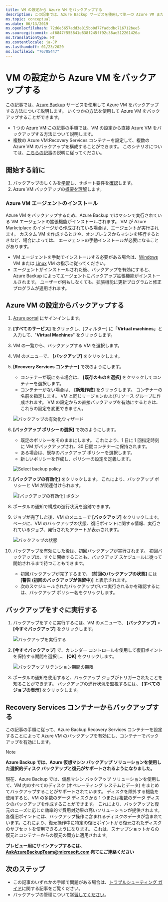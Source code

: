 ```yaml
---
title: VM の設定から Azure VM をバックアップする
description: この記事では、Azure Backup サービスを使用して単一の Azure VM または複数の Azure VM をバックアップする方法について説明します。
ms.topic: conceptual
ms.date: 06/13/2019
ms.openlocfilehash: 72d6e5657add3e815bb0d77fadbdbc716712bee5
ms.sourcegitcommit: af6847f555841e838f245ff92c38ae512261426a
ms.translationtype: HT
ms.contentlocale: ja-JP
ms.lasthandoff: 01/23/2020
ms.locfileid: "76705447"
---
```

# <a name="back-up-an-azure-vm-from-the-vm-settings"></a>VM の設定から Azure VM をバックアップする

この記事では、[Azure Backup](backup-overview.md) サービスを使用して Azure VM をバックアップする方法について説明します。 いくつかの方法を使用して Azure VM をバックアップすることができます。

- 1 つの Azure VM:この記事の手順では、VM の設定から直接 Azure VM をバックアップする方法について説明します。
- 複数の Azure VM:Recovery Services コンテナーを設定して、複数の Azure VM のバックアップを構成することができます。 このシナリオについては、[こちらの記事](backup-azure-arm-vms-prepare.md)の説明に従ってください。

## <a name="before-you-start"></a>開始する前に

1. バックアップのしくみを[学習](backup-architecture.md#how-does-azure-backup-work)し、サポート要件を[確認](backup-support-matrix.md#azure-vm-backup-support)します。
2. Azure VM バックアップの[概要を理解](backup-azure-vms-introduction.md)します。

### <a name="azure-vm-agent-installation"></a>Azure VM エージェントのインストール

Azure VM をバックアップするため、Azure Backup ではマシンで実行されている VM エージェントの拡張機能がインストールされます。 VM が Azure Marketplace のイメージから作成されている場合は、エージェントが実行されます。 カスタム VM を作成するときや、オンプレミスからマシンを移行するときなど、場合によっては、 エージェントの手動インストールが必要になることがあります。

- VM エージェントを手動でインストールする必要がある場合は、[Windows](https://docs.microsoft.com/azure/virtual-machines/extensions/agent-windows) VM または [Linux](https://docs.microsoft.com/azure/virtual-machines/extensions/agent-linux) VM の指示に従ってください。
- エージェントがインストールされた後、バックアップを有効にすると、Azure Backup によってエージェントにバックアップ拡張機能がインストールされます。 ユーザーが何もしなくても、拡張機能に更新プログラムと修正プログラムが適用されます。

## <a name="back-up-from-azure-vm-settings"></a>Azure VM の設定からバックアップする

1. [Azure portal](https://portal.azure.com/) にサインインします。
2. **[すべてのサービス]** をクリックし、[フィルター] に「**Virtual machines**」と入力して、"**Virtual Machines**" をクリックします。
3. VM の一覧から、バックアップする VM を選択します。
4. VM のメニューで、 **[バックアップ]** をクリックします。
5. **[Recovery Services コンテナー]** で次のようにします。
   - コンテナーが既にある場合は、 **[既存のものを選択]** をクリックしてコンテナーを選択します。
   - コンテナーがない場合は、 **[新規作成]** をクリックします。 コンテナーの名前を指定します。 VM と同じリージョンおよびリソース グループに作成されます。 VM の設定からの直接バックアップを有効にするときは、これらの設定を変更できません。

   ![バックアップの有効化ウィザード](./media/backup-azure-vms-first-look-arm/vm-menu-enable-backup-small.png)

6. **[バックアップ ポリシーの選択]** で次のようにします。

   - 既定のポリシーをそのままにします。 これにより、1 日に 1 回指定時刻に VM がバックアップされ、30 日間コンテナーに保持されます。
   - ある場合は、既存のバックアップ ポリシーを選択します。
   - 新しいポリシーを作成し、ポリシーの設定を定義します。  

   ![Select backup policy](./media/backup-azure-vms-first-look-arm/set-backup-policy.png)

7. **[バックアップの有効化]** をクリックします。 これにより、バックアップ ポリシーと VM が関連付けられます。

    ![[バックアップの有効化] ボタン](./media/backup-azure-vms-first-look-arm/vm-management-menu-enable-backup-button.png)

8. ポータルの通知で構成の進行状況を追跡できます。
9. ジョブが完了した後、VM のメニューで **[バックアップ]** をクリックします。 ページに、VM のバックアップの状態、復旧ポイントに関する情報、実行されているジョブ、発行されたアラートが表示されます。

   ![バックアップの状態](./media/backup-azure-vms-first-look-arm/backup-item-view-update.png)

10. バックアップを有効にした後は、初回バックアップが実行されます。 初回バックアップは、すぐに開始することも、バックアップ スケジュールに従って開始されるまで待つこともできます。
    - 初回バックアップが完了するまで、 **[前回のバックアップの状態]** には **[警告 (初回のバックアップが保留中)]** と表示されます。
    - 次のスケジュールされたバックアップがいつ実行されるかを確認するには、バックアップ ポリシー名をクリックします。

## <a name="run-a-backup-immediately"></a>バックアップをすぐに実行する

1. バックアップをすぐに実行するには、VM のメニューで、 **[バックアップ]**  >  **[今すぐバックアップ]** をクリックします。

    ![バックアップを実行する](./media/backup-azure-vms-first-look-arm/backup-now-update.png)

2. **[今すぐバックアップ]** で、カレンダー コントロールを使用して復旧ポイントを保持する期間を選択し、 **[OK]** をクリックします。

    ![バックアップ リテンション期間の期限](./media/backup-azure-vms-first-look-arm/backup-now-blade-calendar.png)

3. ポータルの通知を使用すると、バックアップ ジョブがトリガーされたことを知ることができます。 バックアップの進行状況を監視するには、 **[すべてのジョブの表示]** をクリックします。

## <a name="back-up-from-the-recovery-services-vault"></a>Recovery Services コンテナーからバックアップする

この記事の手順に従って、Azure Backup Recovery Services コンテナーを設定することによって Azure VM のバックアップを有効にし、コンテナーでバックアップを有効にします。

>[!NOTE]
> **Azure Backup では、Azure 仮想マシン バックアップ ソリューションを使用した選択的ディスク バックアップと復元がサポートされるようになりました。**
>
>現在、Azure Backup では、仮想マシン バックアップ ソリューションを使用して、VM 内のすべてのディスク (オペレーティング システムとデータ) をまとめてバックアップすることがサポートされています。 ディスクを除外する機能を使用すると、VM の多数のデータ ディスクから 1 つまたは複数のデータ ディスクのバックアップを作成することができます。 これにより、バックアップと復元のニーズに応じた効率的で費用対効果の高いソリューションが提供されます。 各復旧ポイントには、バックアップ操作に含まれるディスクのデータが含まれています。これにより、復元操作中に特定の復旧ポイントから復元されたディスクのサブセットを使用できるようになります。 これは、スナップショットからの復元とコンテナーからの復元の両方に適用されます。
>
>**プレビュー用にサインアップするには、AskAzureBackupTeam@microsoft.com 宛てにご連絡ください**

## <a name="next-steps"></a>次のステップ

- この記事のいずれかの手順で問題がある場合は、[トラブルシューティング ガイド](backup-azure-vms-troubleshoot.md)に関する記事をご覧ください。
- バックアップの管理について[学習してください](backup-azure-manage-vms.md)。
